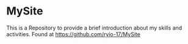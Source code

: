 # MySite
This is a Repository to provide a brief introduction about my skills and activities. Found at https://github.com/ryio-17/MySite
